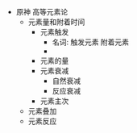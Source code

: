 - 原神 高等元素论
	- 元素量和附着时间
		- 元素触发
			- 名词: 触发元素 附着元素
			-
		- 元素的量
		- 元素衰减
			- 自然衰减
			- 反应衰减
		- 元素主次
	- 元素叠加
	- 元素反应